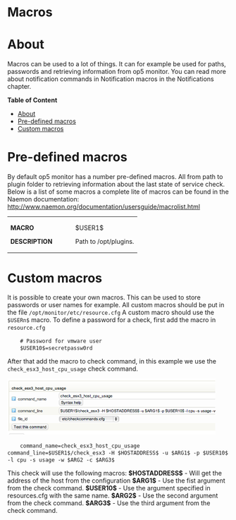 # Macros

# About

Macros can be used to a lot of things. It can for example be used for paths, passwords and retrieving information from op5 monitor.
You can read more about notification commands in Notification macros in the Notifications chapter.

**Table of Content**

-   [About](#Macros-About)
-   [Pre-defined macros](#Macros-Pre-definedmacros)
-   [Custom macros](#Macros-Custommacros)

# Pre-defined macros

By default op5 monitor has a number pre-defined macros. All from path to plugin folder to retrieving information about the last state of service check.
 Below is a list of some macros a complete lite of macros can be found in the Naemon documentation: <http://www.naemon.org/documentation/usersguide/macrolist.html>

<table>
<colgroup>
<col width="50%" />
<col width="50%" />
</colgroup>
<tbody>
<tr class="odd">
<td align="left"><p><strong>MACRO</strong></p>
<p><strong>DESCRIPTION</strong></p></td>
<td align="left"><p>$USER1$</p>
<p>Path to /opt/plugins.</p></td>
</tr>
</tbody>
</table>

# Custom macros

It is possible to create your own macros. This can be used to store passwords or user names for example.
 All custom macros should be put in the file `/opt/monitor/etc/resource.cfg`
 A custom macro should use the `$USERn$` macro.
 To define a password for a check, first add the macro in `resource.cfg`

        # Password for vmware user
        $USER10$=secretpassw0rd

After that add the macro to check command, in this example we use the `check_esx3_host_cpu_usage` check command.

![](attachments/16482401/16679423.png)

        command_name=check_esx3_host_cpu_usage    command_line=$USER1$/check_esx3 -H $HOSTADDRESS$ -u $ARG1$ -p $USER10$ -l cpu -s usage -w $ARG2 -c $ARG3$

This check will use the following macros:
 **\$HOSTADDRESS\$** - Will get the address of the host from the configuration
 **\$ARG1\$** - Use the fist argument from the check command.
 **\$USER10\$** - Use the argument specified in resources.cfg with the same name.
 **\$ARG2\$** - Use the second argument from the check command.
 **\$ARG3\$** - Use the third argument from the check command.

